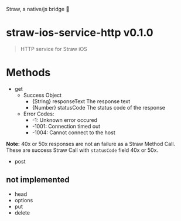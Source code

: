 Straw, a native/js bridge :oden:

# straw-ios-service-http v0.1.0

> HTTP service for Straw iOS

# Methods

- get
  - Success Object
    - {String} responseText The response text
    - {Number} statusCode The status code of the response
  - Error Codes:
    - -1: Unknown error occured
    - -1001: Connection timed out
    - -1004: Cannot connect to the host

**Note:** 40x or 50x responses are not an failure as a Straw Method Call. These are success Straw Call with `statusCode` field 40x or 50x.

- post

## not implemented
- head
- options
- put
- delete

